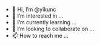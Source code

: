 - 👋 Hi, I’m @yikunc
- 👀 I’m interested in ...
- 🌱 I’m currently learning ...
- 💞️ I’m looking to collaborate on ...
- 📫 How to reach me ...

<!---
yikunc/yikunc is a ✨ special ✨ repository because its `README.md` (this file) appears on your GitHub profile.
You can click the Preview link to take a look at your changes.
--->
